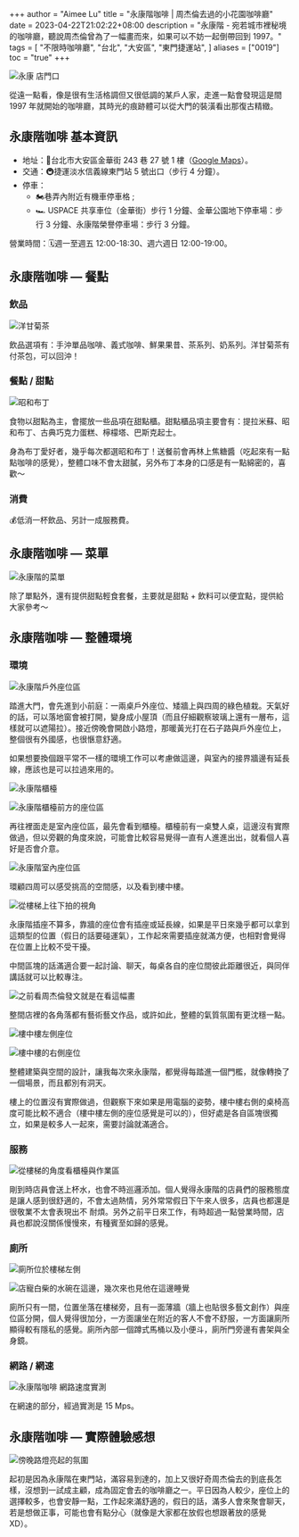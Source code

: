 +++
author = "Aimee Lu"
title = "永康階咖啡 | 周杰倫去過的小花園咖啡廳"
date = 2023-04-22T21:02:22+08:00
description = "永康階 - 宛若城市裡秘境的咖啡廳，聽說周杰倫曾為了一幅畫而來，如果可以不妨一起倒帶回到 1997。"
tags = [
    "不限時咖啡廳",
    "台北",
    "大安區",
    "東門捷運站",
]
aliases = ["0019"]
toc = "true"
+++

![永康 店門口](1.jpg "永康階梯 店門口")

從遠一點看，像是很有生活格調但又很低調的某戶人家，走進一點會發現這是間 1997 年就開始的咖啡廳，其時光的痕跡體可以從大門的裝潢看出那復古精緻。

## 永康階咖啡 基本資訊

- 地址：📍台北市大安區金華街 243 巷 27 號 1 樓（[Google Maps](https://goo.gl/maps/fUnbUrxMR5sTp1eC7)）。
- 交通：🚇捷運淡水信義線東門站 5 號出口（步行 4 分鐘）。
- 停車：
    - 🏍巷弄內附近有機車停車格 ; 
    - 🏎 USPACE 共享車位（金華街）步行 1 分鐘、金華公園地下停車場：步行 3 分鐘、永康階榮譽停車場：步行 3 分鐘。

營業時間：🗓週一至週五 12:00-18:30、週六週日 12:00-19:00。

## 永康階咖啡 — 餐點

### 飲品

![洋甘菊茶](2.jpg "洋甘菊茶（H）NT$ 180")

飲品選項有：手沖單品咖啡、義式咖啡、鮮果果昔、茶系列、奶系列。洋甘菊茶有付茶包，可以回沖！

### 餐點 / 甜點

![昭和布丁](3.jpg "洋昭和布丁")

食物以甜點為主，會擺放一些品項在甜點櫃。甜點櫃品項主要會有：提拉米蘇、昭和布丁、古典巧克力蛋糕、檸檬塔、巴斯克起士。

身為布丁愛好者，幾乎每次都選昭和布丁！送餐前會再林上焦糖醬（吃起來有一點點咖啡的感覺），整體口味不會太甜膩，另外布丁本身的口感是有一點綿密的，喜歡～

### 消費

💰低消一杯飲品、另計一成服務費。

## 永康階咖啡 — 菜單

![永康階的菜單](4.jpg "永康階的菜單")

除了單點外，還有提供甜點輕食套餐，主要就是甜點 + 飲料可以便宜點，提供給大家參考～

## 永康階咖啡 — 整體環境

### 環境

![永康階戶外座位區](5.jpg "永康階戶外座位區")

踏進大門，會先進到小前庭：一兩桌戶外座位、矮牆上與四周的綠色植栽。天氣好的話，可以落地窗會被打開，變身成小屋頂（而且仔細觀察玻璃上還有一層布，這樣就可以遮陽拉）。接近傍晚會開啟小路燈，那暖黃光打在石子路與戶外座位上，整個很有外國感，也很愜意舒適。

如果想要換個跟平常不一樣的環境工作可以考慮做這邊，與室內的接界牆邊有延長線，應該也是可以拉過來用的。

![永康階櫃檯](6.jpg "永康階櫃檯")

![永康階櫃檯前方的座位區](7.jpg "永康階櫃檯前方的座位區")

再往裡面走是室內座位區，最先會看到櫃檯。櫃檯前有一桌雙人桌，這邊沒有實際做過，但以旁觀的角度來說，可能會比較容易覺得一直有人進進出出，就看個人喜好是否會介意。

![永康階室內座位區](8.jpg "永康階室內座位區")

環顧四周可以感受挑高的空間感，以及看到樓中樓。

![從樓梯上往下拍的視角](9.jpg "從樓梯上往下拍的視角")

永康階插座不算多，靠牆的座位會有插座或延長線，如果是平日來幾乎都可以拿到這類型的位置（假日的話要碰運氣），工作起來需要插座就滿方便，也相對會覺得在位置上比較不受干擾。

中間區塊的話滿適合要一起討論、聊天，每桌各自的座位間彼此距離很近，與同伴講話就可以比較專注。

![之前看周杰倫發文就是在看這幅畫](10.jpg "之前看周杰倫發文就是在看這幅畫")

整間店裡的各角落都有藝術藝文作品，或許如此，整體的氣質氛圍有更沈穩一點。

![樓中樓左側座位](11.jpg "樓中樓左側座位")

![樓中樓的右側座位](12.jpg "樓中樓的右側座位")

整體建築與空間的設計，讓我每次來永康階，都覺得每踏進一個門檻，就像轉換了一個場景，而且都別有洞天。

樓上的位置沒有實際做過，但觀察下來如果是用電腦的姿勢，樓中樓右側的桌椅高度可能比較不適合（樓中樓左側的座位感覺是可以的），但好處是各自區塊很獨立，如果是較多人一起來，需要討論就滿適合。

### 服務

![從樓梯的角度看櫃檯與作業區](13.jpg "從樓梯的角度看櫃檯與作業區")

剛到時店員會送上杯水，也會不時巡邏添加。個人覺得永康階的店員們的服務態度是讓人感到很舒適的，不會太過熱情，另外常常假日下午來人很多，店員也都還是很敬業不太會表現出不
耐煩。另外之前平日來工作，有時超過一點營業時間，店員也都說沒關係慢慢來，有種賓至如歸的感覺。

### 廁所

![廁所位於樓梯左側](14.jpg "廁所位於樓梯左側")

![店寵白柴的水碗在這邊，幾次來也見他在這邊睡覺](15.jpg "店寵白柴的水碗在這邊，幾次來也見他在這邊睡覺")

廁所只有一間，位置坐落在樓梯旁，且有一面薄牆（牆上也貼很多藝文創作）與座位區分開，個人覺得很加分，一方面讓坐在附近的客人不會不舒服，一方面讓廁所顯得較有隱私的感覺。廁所內部一個蹲式馬桶以及小便斗，廁所門旁邊有書架與全身鏡。

### 網路 / 網速

![永康階咖啡 網路速度實測](16.png "永康階咖啡 網路速度實測")

在網速的部分，經過實測是 15 Mps。

## 永康階咖啡 — 實際體驗感想

![傍晚路燈亮起的氛圍](17.jpg "傍晚路燈亮起的氛圍")

起初是因為永康階在東門站，滿容易到達的，加上又很好奇周杰倫去的到底長怎樣，沒想到一試成主顧，成為固定會去的咖啡廳之一。平日因為人較少，座位上的選擇較多，也會安靜一點，工作起來滿舒適的，假日的話，滿多人會來聚會聊天，若是想做正事，可能也會有點分心（就像是大家都在放假也想跟著放的感覺 XD）。

<!--
**招募 SOHO｜一同打造理想工作風格的你**\
手機掃描下方 QR Code 或是[點擊此連結](https://line.me/ti/g2/p81-vzP_GOANlifYsaK9fzFkCfunayNiXmCiWQ?utm_source=invitation&utm_medium=link_copy&utm_campaign=default)加入「**今日工室｜SOHO 族社群**」！

<img src="line.png" width="30%" >

-->
